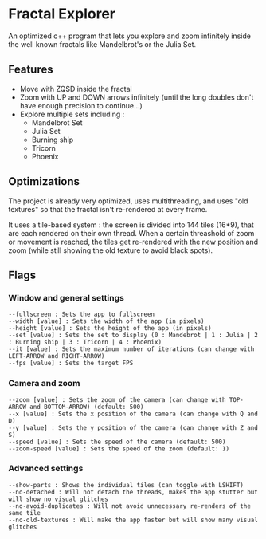 
# Fractal Explorer

An optimized c++ program that lets you explore and zoom infinitely inside the well known fractals like Mandelbrot's or the Julia Set.


## Features

- Move with ZQSD inside the fractal
- Zoom with UP and DOWN arrows infinitely (until the long doubles don't have enough precision to continue...)
- Explore multiple sets including :
    - Mandelbrot Set
    - Julia Set
    - Burning ship
    - Tricorn
    - Phoenix
    
## Optimizations

The project is already very optimized, uses multithreading, and uses "old textures" so that the fractal isn't re-rendered at every frame.  

It uses a tile-based system : the screen is divided into 144 tiles (16*9), that are each rendered on their own thread. When a certain threashold of zoom or movement is reached, the tiles get re-rendered with the new position and zoom (while still showing the old texture to avoid black spots).
## Flags

### Window and general settings
```
--fullscreen : Sets the app to fullscreen
--width [value] : Sets the width of the app (in pixels)
--height [value] : Sets the height of the app (in pixels)
--set [value] : Sets the set to display (0 : Mandebrot | 1 : Julia | 2 : Burning ship | 3 : Tricorn | 4 : Phoenix)
--it [value] : Sets the maximum number of iterations (can change with LEFT-ARROW and RIGHT-ARROW)
--fps [value] : Sets the target FPS
```

### Camera and zoom
```
--zoom [value] : Sets the zoom of the camera (can change with TOP-ARROW and BOTTOM-ARROW) (default: 500)
--x [value] : Sets the x position of the camera (can change with Q and D)
--y [value] : Sets the y position of the camera (can change with Z and S)
--speed [value] : Sets the speed of the camera (default: 500)
--zoom-speed [value] : Sets the speed of the zoom (default: 1)
```

### Advanced settings
```
--show-parts : Shows the individual tiles (can toggle with LSHIFT)
--no-detached : Will not detach the threads, makes the app stutter but will show no visual glitches
--no-avoid-duplicates : Will not avoid unnecessary re-renders of the same tile
--no-old-textures : Will make the app faster but will show many visual glitches
```

